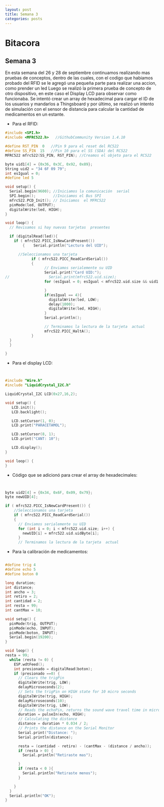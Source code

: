 ```yaml
---
layout: post
title: Semana 3
categories: posts
---
```


# Bitacora

## Semana 3

En esta semana del 26 y 28 de septiembre continuamos realizando mas pruebas de conceptos, dentro de las cuales, con el codigo que habiamos probado del RFID se le agregó una pequeña parte para realizar una accion, como prender un led
Luego se realizó la primera prueba de concepto de otro dispositivo, en este caso el Display LCD para observar como funcionaba. Se intentó crear un array de hexadecimal para cargar el ID de los usuarios y mandarlos a Thingsboard 
y por último, se realizó un intento de simulación con el sensor de distancia para calcular la cantidad de medicamentos en un estante.

- Para el RFID:

```c++
#include <SPI.h>
#include <MFRC522.h>   //GithubCommunity Version 1.4.10

#define RST_PIN  0   //Pin 9 para el reset del RC522
#define SS_PIN  15   //Pin 10 para el SS (SDA) del RC522
MFRC522 mfrc522(SS_PIN, RST_PIN); //Creamos el objeto para el RC522

byte uid1[4] = {0x36, 0x3C, 0x92, 0x89};
String uid2 = "34 6F 09 79";
int esIgual = 0;
#define led 5

void setup() {
  Serial.begin(9600); //Iniciamos la comunicación  serial
  SPI.begin();        //Iniciamos el Bus SPI
  mfrc522.PCD_Init(); // Iniciamos  el MFRC522
  pinMode(led, OUTPUT);
  digitalWrite(led, HIGH);
}

void loop() {
  // Revisamos si hay nuevas tarjetas  presentes

  if (digitalRead(led)){
    if ( mfrc522.PICC_IsNewCardPresent()) 
        {    Serial.println("Lectura del UID");

      //Seleccionamos una tarjeta
            if ( mfrc522.PICC_ReadCardSerial()) 
            {
                  // Enviamos serialemente su UID
                  Serial.print("Card UID:");
//                  Serial.print(mfrc522.uid.size);
                  for (esIgual = 0; esIgual < mfrc522.uid.size && uid1[esIgual] == mfrc522.uid.uidByte[esIgual]; esIgual++) {

                  } 
                  if(esIgual == 4){
                    digitalWrite(led, LOW);
                    delay(1000);
                    digitalWrite(led, HIGH);
                  }
                  Serial.println();

                  // Terminamos la lectura de la tarjeta  actual
                  mfrc522.PICC_HaltA();         
            }      
  } 
  }

}
```

- Para el display LCD:

```c++


#include "Wire.h"
#include "LiquidCrystal_I2C.h"

LiquidCrystal_I2C LCD(0x27,16,2);

void setup() {
   LCD.init();
   LCD.backlight();

   LCD.setCursor(1, 0);
   LCD.print("PARACETAMOL");

   LCD.setCursor(8, 1);
   LCD.print("CANT: 10");

   LCD.display();
}

void loop() {
}
```


- Código que se adicionó para crear el array de hexadecimales:

```c++


byte uid2[4] = {0x34, 0x6F, 0x09, 0x79};
byte newUID[4];

if ( mfrc522.PICC_IsNewCardPresent()) {
    //Seleccionamos una tarjeta
    if ( mfrc522.PICC_ReadCardSerial())
    {
      // Enviamos serialemente su UID
      for (int i = 0; i < mfrc522.uid.size; i++) {
        newUID[i] = mfrc522.uid.uidByte[i];
      }
      // Terminamos la lectura de la tarjeta  actual
```
- Para la calibración de medicamentos:
```c++

#define trig 4
#define echo 5
#define boton 0

long duration;
int distance;
int ancho = 3;
int retiro = 2;
int cantidad = 2;
int resta = 99;
int cantMax = 10;

void setup() {
  pinMode(trig, OUTPUT);
  pinMode(echo, INPUT);
  pinMode(boton, INPUT);
  Serial.begin(19200);
}

void loop() {
resta = 99;
  while (resta != 0) {
    ESP.wdtFeed();
    int presionado = digitalRead(boton);
    if (presionado ==0) {
      // Clears the trigPin
      digitalWrite(trig, LOW);
      delayMicroseconds(2);
      // Sets the trigPin on HIGH state for 10 micro seconds
      digitalWrite(trig, HIGH);
      delayMicroseconds(10);
      digitalWrite(trig, LOW);
      // Reads the echoPin, returns the sound wave travel time in microseconds
      duration = pulseIn(echo, HIGH);
      // Calculating the distance
      distance = duration * 0.034 / 2;
      // Prints the distance on the Serial Monitor
      Serial.print("Distance: ");
      Serial.println(distance);

      resta = (cantidad - retiro) - (cantMax - (distance / ancho));
      if (resta > 0) {
        Serial.println("Retiraste mas");

      }
      if (resta < 0 ){
        Serial.println("Retiraste menos");
      }

    }
  }
  Serial.println("OK");
}

```
